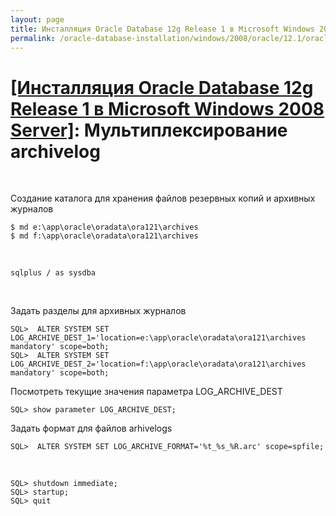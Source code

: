 ```yaml
---
layout: page
title: Инсталляция Oracle Database 12g Release 1 в Microsoft Windows 2008 Server
permalink: /oracle-database-installation/windows/2008/oracle/12.1/oracle-multiplex-archivelogs/
---
```


# <a href="/oracle-database-installation/windows/2008/oracle/12.1/">[Инсталляция Oracle Database 12g Release 1 в Microsoft Windows 2008 Server]</a>: Мультиплексирование archivelog

<br/>

Создание каталога для хранения файлов резервных копий и архивных журналов


	$ md e:\app\oracle\oradata\ora121\archives
	$ md f:\app\oracle\oradata\ora121\archives

<br/>

	sqlplus / as sysdba

<br/>

Задать разделы для архивных журналов


	SQL>  ALTER SYSTEM SET LOG_ARCHIVE_DEST_1='location=e:\app\oracle\oradata\ora121\archives mandatory' scope=both;
	SQL>  ALTER SYSTEM SET LOG_ARCHIVE_DEST_2='location=f:\app\oracle\oradata\ora121\archives mandatory' scope=both;


Посмотреть текущие значения параметра LOG_ARCHIVE_DEST

	SQL> show parameter LOG_ARCHIVE_DEST;


Задать формат для файлов arhivelogs

	SQL>  ALTER SYSTEM SET LOG_ARCHIVE_FORMAT='%t_%s_%R.arc' scope=spfile;


<br/>

	SQL> shutdown immediate;
	SQL> startup;
	SQL> quit
